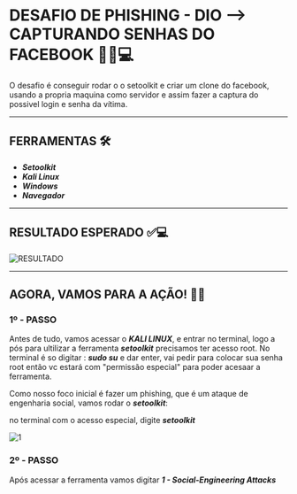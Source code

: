 <h1> DESAFIO DE PHISHING - DIO --> CAPTURANDO SENHAS DO FACEBOOK 🕵🏻💻</h1>


O desafio é conseguir rodar o o setoolkit e criar um clone do facebook, usando a propria maquina como servidor e assim fazer a captura do possivel login e senha da vítima.

-----

<h2>FERRAMENTAS 🛠️</h2>

- ***Setoolkit***
- ***Kali Linux***
- ***Windows***
- ***Navegador***

-----

<h2>RESULTADO ESPERADO ✅💻</h2>

![RESULTADO](https://user-images.githubusercontent.com/78884474/220962280-dd126704-1e05-40ac-aa78-d694d3c71529.png)

-----

<h2>AGORA, VAMOS PARA A AÇÃO! 🕵🏻</h2>

### 1º - PASSO
Antes de tudo, vamos acessar o ***KALI LINUX***, e entrar no terminal, logo a pós para ultilizar a ferramenta ***setoolkit*** precisamos ter acesso root.
No terminal é so digitar : ***sudo su*** e dar enter, vai pedir para colocar sua senha root  então vc estará com "permissão especial" para poder acesaar a ferramenta.

Como nosso foco inicial é fazer um phishing, que é um ataque de engenharia social, vamos rodar o ***setoolkit***:

no terminal com o acesso especial, digite ***setoolkit***

![1](https://user-images.githubusercontent.com/78884474/220964828-0f4b3390-65d3-4127-aeb7-6544e1e64316.png)

### 2º - PASSO
Após acessar a ferramenta vamos digitar ***1 - Social-Engineering Attacks***





<h2></h2>
